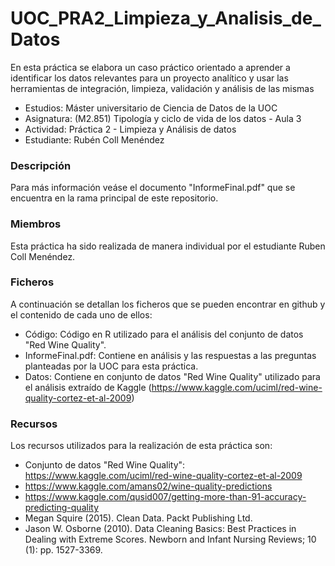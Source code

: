 # UOC_PRA2_Limpieza_y_Analisis_de_Datos
En esta práctica se elabora un caso práctico orientado a aprender a identificar los datos relevantes para un proyecto analítico y usar las herramientas de integración, limpieza, validación y análisis de las mismas

- Estudios: Máster universitario de Ciencia de Datos de la UOC
- Asignatura: (M2.851) Tipología y ciclo de vida de los datos - Aula 3
- Actividad: Práctica 2 - Limpieza y Análisis de datos
- Estudiante: Rubén Coll Menéndez

### Descripción


Para más información veáse el documento "InformeFinal.pdf" que se encuentra en la rama principal de este repositorio.

### Miembros

Esta práctica ha sido realizada de manera individual por el estudiante Ruben Coll Menéndez.

### Ficheros

A continuación se detallan los ficheros que se pueden encontrar en github y el contenido de cada uno de ellos:

- Código: Código en R utilizado para el análisis del conjunto de datos "Red Wine Quality".
- InformeFinal.pdf: Contiene en análisis y las respuestas a las preguntas planteadas por la UOC para esta práctica.
- Datos: Contiene en conjunto de datos "Red Wine Quality" utilizado para el análisis extraído de Kaggle (https://www.kaggle.com/uciml/red-wine-quality-cortez-et-al-2009)

### Recursos

Los recursos utilizados para la realización de esta práctica son:
- Conjunto de datos "Red Wine Quality": https://www.kaggle.com/uciml/red-wine-quality-cortez-et-al-2009
- https://www.kaggle.com/amans02/wine-quality-predictions
- https://www.kaggle.com/qusid007/getting-more-than-91-accuracy-predicting-quality
- Megan Squire (2015). Clean Data. Packt Publishing Ltd.
- Jason W. Osborne (2010). Data Cleaning Basics: Best Practices in Dealing with Extreme Scores. Newborn and Infant Nursing Reviews; 10 (1): pp. 1527-3369.
